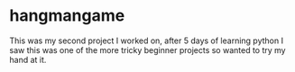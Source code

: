# hangmangame
This was my second project I worked on, after 5 days of learning python I saw this was one of the more tricky beginner projects so wanted to try my hand at it.
